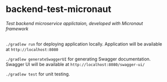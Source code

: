 # backend-test-micronaut
###### Test backend microservice applictaion, developed with Micronaut framework

`./gradlew run` for deploying application locally. Application will be available at `http://localhost:8080`

`./gradlew generateSwaggerUI` for generating Swagger documentation. Swagger UI will be available at `http://localhost:8080/swagger-ui/`

`./gradlew test` for unit testing.